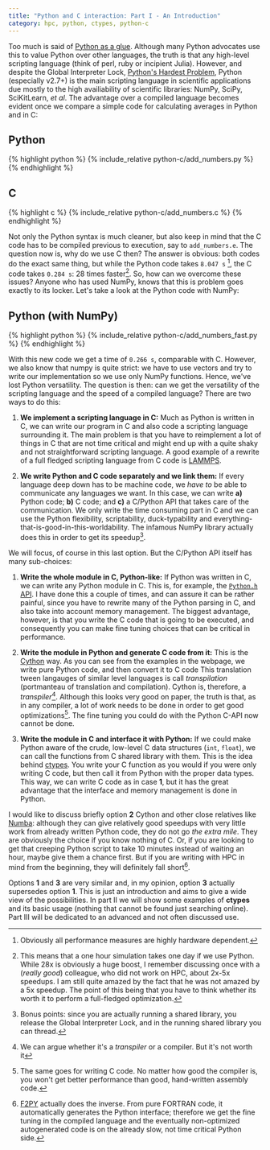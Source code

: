 ```yaml
---
title: "Python and C interaction: Part I - An Introduction"
category: hpc, python, ctypes, python-c
---
```


Too much is said of
[Python as a glue](https://www.google.com.ar/search?q=python+as+a+glue).
Although many Python advocates use this to value Python over other
languages, the truth is that any high-level scripting language (think
of perl, ruby or incipient Julia). However, and despite the Global
Interpreter Lock,
[Python's Hardest Problem](https://jeffknupp.com/blog/2012/03/31/pythons-hardest-problem/),
Python (especially v2.7+) is the main scripting language in scientific
applications due mostly to the high availiability of scientific
libraries: NumPy, SciPy, SciKitLearn, *et al*. The advantage over a
compiled language becomes evident once we compare a simple code for
calculating averages in Python and in C:

## Python
{% highlight python %}
{% include_relative python-c/add_numbers.py %}
{% endhighlight %}

## C
{% highlight c %}
{% include_relative python-c/add_numbers.c %}
{% endhighlight %}

Not only the Python syntax is much cleaner, but also keep in mind that
the C code has to be compiled previous to execution, say to
`add_numbers.e`. The question now is, why do we use C then? The answer
is obvious: both codes do the exact same thing, but while the Python
code takes `8.047 s` [^1], the C code takes `0.284 s`: 28 times
faster[^2]. So, how can we overcome these issues? Anyone who has used
NumPy, knows that this is problem goes exactly to its
locker. Let's take a look at the Python code with NumPy:

## Python (with NumPy)
{% highlight python %}
{% include_relative python-c/add_numbers_fast.py %}
{% endhighlight %}

With this new code we get a time of `0.266 s`, comparable with
C. However, we also know that numpy is quite strict: we have to
use vectors and try to write our implementation so we use only NumPy
functions. Hence, we've lost Python versatility. The question is then:
can we get the versatility of the scripting language and the speed of
a compiled language? There are two ways to do this:

1. **We implement a scripting language in C:** Much as Python is
   written in C, we can write our program in C and also code a
   scripting language surrounding it. The main problem is that you
   have to reimplement a lot of things in C that are not time critical
   and might end up with a quite shaky and not straightforward
   scripting language. A good example of a rewrite of a full fledged
   scripting language from C code is
   [LAMMPS](http://lammps.sandia.gov/).

2. **We write Python and C code separately and we link them:** If
   every language deep down has to be machine code, we *have to* be
   able to communicate any languages we want. In this case, we can
   write **a)** Python code; **b)** C code; and **c)** a C/Python API
   that takes care of the communication. We only write the time
   consuming part in C and we can use the Python flexibility,
   scriptability, duck-typability and
   everything-that-is-good-in-this-worldability. The infamous NumPy
   library actually does this in order to get its speedup[^3].

We will focus, of course in this last option. But the C/Python API
itself has many sub-choices:

1. **Write the whole module in C, Python-like:** If Python was written
   in C, we can write any Python module in C. This is, for example,
   the [`Python.h` API](https://docs.python.org/2/c-api/). I have done
   this a couple of times, and can assure it can be rather painful,
   since you have to rewrite many of the Python parsing in C, and also
   take into account memory management. The biggest advantage,
   however, is that you write the C code that is going to be executed,
   and consequently you can make fine tuning choices that can be
   critical in performance.
   
2. **Write the module in Python and generate C code from it:** This is
   the [Cython](http://cython.org/) way. As you can see from the
   examples in the webpage, we write pure Python code, and then
   convert it to C code This translation tween langauges of similar
   level languages is call *transpilation* (portmanteau of translation
   and compilation). Cython is, therefore, a
   *transpiler*[^4]. Although this looks very good on paper, the truth
   is that, as in any compiler, a lot of work needs to be done in
   order to get good optimizations[^5]. The fine tuning you could do
   with the Python C-API now cannot be done.
   
3. **Write the module in C and interface it with Python:** If we could
   make Python aware of the crude, low-level C data structures (`int`,
   `float`), we can call the functions from C shared library with
   them. This is the idea behind
   [ctypes](https://docs.python.org/2/library/ctypes.html). You write
   your C function as you would if you were only writing C code, but
   then call it from Python with the proper data types. This way, we
   can write C code as in case **1**, but it has the great advantage
   that the interface and memory management is done in Python.
   
I would like to discuss briefly option **2** Cython and other close
relatives like [Numba](http://numba.pydata.org/): although they can
give relatively good speedups with very little work from already
written Python code, they do not go *the extra mile*. They are
obviously the choice if you know nothing of C. Or, if you are looking to
get that creeping Python script to take 10 minutes instead of waiting
an hour, maybe give them a chance first. But if you are writing with
HPC in mind from the beginning, they will definitely fall short[^6].

Options **1** and **3** are very similar and, in my opinion, option
**3** actually supersedes option **1**. This is just an introduction
and aims to give a wide view of the possibilities. In part II we
will show some examples of **ctypes** and its basic usage (nothing
that cannot be found just searching online). Part III will be
dedicated to an advanced and not often discussed use.


[^1]: Obviously all performance measures are highly hardware dependent.

[^2]: This means that a one hour simulation takes one day if we use
    Python. While 28x is obviously a huge boost, I remember discussing
    once with a (*really good*) colleague, who did not work on HPC,
    about 2x-5x speedups. I am still quite amazed by the fact that he
    was not amazed by a 5x speedup. The point of this being that you
    have to think whether its worth it to perform a full-fledged
    optimization.

[^3]: Bonus points: since you are actually running a shared library,
    you release the Global Interpreter Lock, and in the running shared
    library you can thread.


[^4]: We can argue whether it's a *transpiler* or a compiler. But it's
    not worth it

[^5]: The same goes for writing C code. No matter how good the
    compiler is, you won't get better performance than good, hand-written
    assembly code.

[^6]: [F2PY](http://docs.scipy.org/doc/numpy-dev/f2py/) actually does
    the inverse. From pure FORTRAN code, it automatically generates
    the Python interface; therefore we get the fine tuning in the
    compiled language and the eventually non-optimized autogenerated
    code is on the already slow, not time critical Python side.
